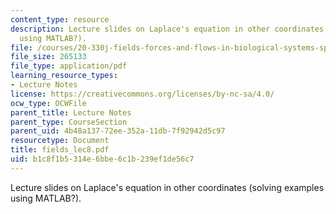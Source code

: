```yaml
---
content_type: resource
description: Lecture slides on Laplace's equation in other coordinates (solving examples
  using MATLAB?).
file: /courses/20-330j-fields-forces-and-flows-in-biological-systems-spring-2007/b1c8f1b5314e6bbe6c1b239ef1de56c7_fields_lec8.pdf
file_size: 265133
file_type: application/pdf
learning_resource_types:
- Lecture Notes
license: https://creativecommons.org/licenses/by-nc-sa/4.0/
ocw_type: OCWFile
parent_title: Lecture Notes
parent_type: CourseSection
parent_uid: 4b48a137-72ee-352a-11db-7f92942d5c97
resourcetype: Document
title: fields_lec8.pdf
uid: b1c8f1b5-314e-6bbe-6c1b-239ef1de56c7
---
```

Lecture slides on Laplace's equation in other coordinates (solving examples using MATLAB?).